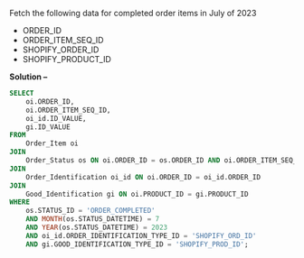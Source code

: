 Fetch the following data for completed order items in July of 2023
- ORDER_ID
- ORDER_ITEM_SEQ_ID
- SHOPIFY_ORDER_ID
- SHOPIFY_PRODUCT_ID

**Solution –** 
```sql
SELECT
    oi.ORDER_ID,
    oi.ORDER_ITEM_SEQ_ID,
    oi_id.ID_VALUE,
    gi.ID_VALUE
FROM
    Order_Item oi
JOIN
    Order_Status os ON oi.ORDER_ID = os.ORDER_ID AND oi.ORDER_ITEM_SEQ_ID = os.ORDER_ITEM_SEQ_ID
JOIN
    Order_Identification oi_id ON oi.ORDER_ID = oi_id.ORDER_ID
JOIN
    Good_Identification gi ON oi.PRODUCT_ID = gi.PRODUCT_ID
WHERE
    os.STATUS_ID = 'ORDER_COMPLETED'
    AND MONTH(os.STATUS_DATETIME) = 7
    AND YEAR(os.STATUS_DATETIME) = 2023
    AND oi_id.ORDER_IDENTIFICATION_TYPE_ID = 'SHOPIFY_ORD_ID'
    AND gi.GOOD_IDENTIFICATION_TYPE_ID = 'SHOPIFY_PROD_ID';
```